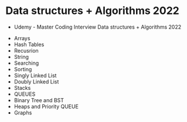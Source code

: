 # Data structures + Algorithms 2022
* Udemy - Master Coding Interview Data structures + Algorithms 2022
- Arrays
- Hash Tables
- Recusrion
- String
- Searching
- Sorting
- Singly Linked List
- Doubly Linked List
- Stacks
- QUEUES
- Binary Tree and BST
- Heaps and Priority QUEUE
- Graphs